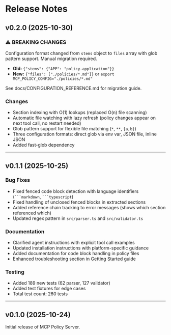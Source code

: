 # Release Notes

## v0.2.0 (2025-10-30)

### ⚠️ BREAKING CHANGES

Configuration format changed from `stems` object to `files` array with glob pattern support. Manual migration required.

- **Old:** `{"stems": {"APP": "policy-application"}}`
- **New:** `{"files": ["./policies/*.md"]}` or `export MCP_POLICY_CONFIG="./policies/*.md"`

See docs/CONFIGURATION_REFERENCE.md for migration guide.

### Changes

- Section indexing with O(1) lookups (replaced O(n) file scanning)
- Automatic file watching with lazy refresh (policy changes appear on next tool call, no restart needed)
- Glob pattern support for flexible file matching (`*`, `**`, `{a,b}`)
- Three configuration formats: direct glob via env var, JSON file, inline JSON
- Added fast-glob dependency

---

## v0.1.1 (2025-10-25)

### Bug Fixes

- Fixed fenced code block detection with language identifiers (`` ```markdown ``, `` ```typescript ``)
- Fixed handling of unclosed fenced blocks in extracted sections
- Added reference chain tracking to error messages (shows which section referenced which)
- Updated regex pattern in `src/parser.ts` and `src/validator.ts`

### Documentation

- Clarified agent instructions with explicit tool call examples
- Updated installation instructions with platform-specific guidance
- Added documentation for code block handling in policy files
- Enhanced troubleshooting section in Getting Started guide

### Testing

- Added 189 new tests (62 parser, 127 validator)
- Added test fixtures for edge cases
- Total test count: 260 tests

---

## v0.1.0 (2025-10-24)

Initial release of MCP Policy Server.
